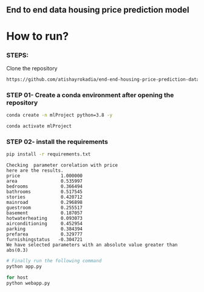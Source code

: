 ## End to end data housing price prediction model


# How to run?
### STEPS:

Clone the repository

```bash
https://github.com/atishayrokadia/end-end-housing-price-prediction-dataset
```

### STEP 01- Create a conda environment after opening the repository

```bash
conda create -n mlProject python=3.8 -y
```

```bash
conda activate mlProject
```


### STEP 02- install the requirements
```bash
pip install -r requirements.txt
```
```
Checking  parameter corelation with price
here are the results.
price               1.000000
area                0.535997
bedrooms            0.366494
bathrooms           0.517545
stories             0.420712
mainroad            0.296898
guestroom           0.255517
basement            0.187057
hotwaterheating     0.093073
airconditioning     0.452954
parking             0.384394
prefarea            0.329777
furnishingstatus   -0.304721
We have selected parameters with an absolute value greater than abs(0.3)
```
```bash
# Finally run the following command
python app.py
```

```bash
for host 
python webapp.py
```



